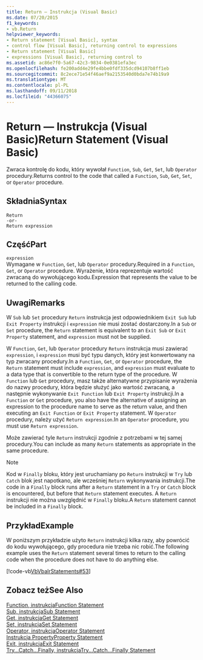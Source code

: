 ```yaml
---
title: Return — Instrukcja (Visual Basic)
ms.date: 07/20/2015
f1_keywords:
- vb.Return
helpviewer_keywords:
- Return statement [Visual Basic], syntax
- control flow [Visual Basic], returning control to expressions
- Return statement [Visual Basic]
- expressions [Visual Basic], returning control to
ms.assetid: ac86e7f0-5a67-42c3-9834-0e0381efa3ec
ms.openlocfilehash: fe200add4e29fe4bbe0fdf335dcd94107b8ff1eb
ms.sourcegitcommit: 8c2ece71e54f46aef9a2153540d0bda7e74b19a9
ms.translationtype: MT
ms.contentlocale: pl-PL
ms.lasthandoff: 09/11/2018
ms.locfileid: "44366075"
---
```

# <a name="return-statement-visual-basic"></a><span data-ttu-id="a181f-102">Return — Instrukcja (Visual Basic)</span><span class="sxs-lookup"><span data-stu-id="a181f-102">Return Statement (Visual Basic)</span></span>
<span data-ttu-id="a181f-103">Zwraca kontrolę do kodu, który wywołał `Function`, `Sub`, `Get`, `Set`, lub `Operator` procedury.</span><span class="sxs-lookup"><span data-stu-id="a181f-103">Returns control to the code that called a `Function`, `Sub`, `Get`, `Set`, or `Operator` procedure.</span></span>  
  
## <a name="syntax"></a><span data-ttu-id="a181f-104">Składnia</span><span class="sxs-lookup"><span data-stu-id="a181f-104">Syntax</span></span>  
  
```  
Return  
-or-  
Return expression  
```  
  
## <a name="part"></a><span data-ttu-id="a181f-105">Część</span><span class="sxs-lookup"><span data-stu-id="a181f-105">Part</span></span>  
 `expression`  
 <span data-ttu-id="a181f-106">Wymagane w `Function`, `Get`, lub `Operator` procedury.</span><span class="sxs-lookup"><span data-stu-id="a181f-106">Required in a `Function`, `Get`, or `Operator` procedure.</span></span> <span data-ttu-id="a181f-107">Wyrażenie, która reprezentuje wartość zwracaną do wywołującego kodu.</span><span class="sxs-lookup"><span data-stu-id="a181f-107">Expression that represents the value to be returned to the calling code.</span></span>  
  
## <a name="remarks"></a><span data-ttu-id="a181f-108">Uwagi</span><span class="sxs-lookup"><span data-stu-id="a181f-108">Remarks</span></span>  
 <span data-ttu-id="a181f-109">W `Sub` lub `Set` procedury `Return` instrukcja jest odpowiednikiem `Exit Sub` lub `Exit Property` instrukcji i `expression` nie musi zostać dostarczony.</span><span class="sxs-lookup"><span data-stu-id="a181f-109">In a `Sub` or `Set` procedure, the `Return` statement is equivalent to an `Exit Sub` or `Exit Property` statement, and `expression` must not be supplied.</span></span>  
  
 <span data-ttu-id="a181f-110">W `Function`, `Get`, lub `Operator` procedury `Return` instrukcja musi zawierać `expression`, i `expression` musi być typu danych, który jest konwertowany na typ zwracany procedury.</span><span class="sxs-lookup"><span data-stu-id="a181f-110">In a `Function`, `Get`, or `Operator` procedure, the `Return` statement must include `expression`, and `expression` must evaluate to a data type that is convertible to the return type of the procedure.</span></span> <span data-ttu-id="a181f-111">W `Function` lub `Get` procedury, masz także alternatywne przypisanie wyrażenia do nazwy procedury, która będzie służyć jako wartość zwracaną, a następnie wykonywanie `Exit Function` lub `Exit Property` instrukcji.</span><span class="sxs-lookup"><span data-stu-id="a181f-111">In a `Function` or `Get` procedure, you also have the alternative of assigning an expression to the procedure name to serve as the return value, and then executing an `Exit Function` or `Exit Property` statement.</span></span> <span data-ttu-id="a181f-112">W `Operator` procedury, należy użyć `Return expression`.</span><span class="sxs-lookup"><span data-stu-id="a181f-112">In an `Operator` procedure, you must use `Return expression`.</span></span>  
  
 <span data-ttu-id="a181f-113">Może zawierać tyle `Return` instrukcji zgodnie z potrzebami w tej samej procedury.</span><span class="sxs-lookup"><span data-stu-id="a181f-113">You can include as many `Return` statements as appropriate in the same procedure.</span></span>  
  
> [!NOTE]
>  <span data-ttu-id="a181f-114">Kod w `Finally` bloku, który jest uruchamiany po `Return` instrukcji w `Try` lub `Catch` blok jest napotkano, ale wcześniej `Return` wykonywania instrukcji.</span><span class="sxs-lookup"><span data-stu-id="a181f-114">The code in a `Finally` block runs after a `Return` statement in a `Try` or `Catch` block is encountered, but before that `Return` statement executes.</span></span> <span data-ttu-id="a181f-115">A `Return` instrukcji nie można uwzględnić w `Finally` bloku.</span><span class="sxs-lookup"><span data-stu-id="a181f-115">A `Return` statement cannot be included in a `Finally` block.</span></span>  
  
## <a name="example"></a><span data-ttu-id="a181f-116">Przykład</span><span class="sxs-lookup"><span data-stu-id="a181f-116">Example</span></span>  
 <span data-ttu-id="a181f-117">W poniższym przykładzie użyto `Return` instrukcji kilka razy, aby powrócić do kodu wywołującego, gdy procedura nie trzeba nic robić.</span><span class="sxs-lookup"><span data-stu-id="a181f-117">The following example uses the `Return` statement several times to return to the calling code when the procedure does not have to do anything else.</span></span>  
  
 [!code-vb[VbVbalrStatements#53](../../../visual-basic/language-reference/error-messages/codesnippet/VisualBasic/return-statement_1.vb)]  
  
## <a name="see-also"></a><span data-ttu-id="a181f-118">Zobacz też</span><span class="sxs-lookup"><span data-stu-id="a181f-118">See Also</span></span>  
 [<span data-ttu-id="a181f-119">Function, instrukcja</span><span class="sxs-lookup"><span data-stu-id="a181f-119">Function Statement</span></span>](../../../visual-basic/language-reference/statements/function-statement.md)  
 [<span data-ttu-id="a181f-120">Sub, instrukcja</span><span class="sxs-lookup"><span data-stu-id="a181f-120">Sub Statement</span></span>](../../../visual-basic/language-reference/statements/sub-statement.md)  
 [<span data-ttu-id="a181f-121">Get, instrukcja</span><span class="sxs-lookup"><span data-stu-id="a181f-121">Get Statement</span></span>](../../../visual-basic/language-reference/statements/get-statement.md)  
 [<span data-ttu-id="a181f-122">Set, instrukcja</span><span class="sxs-lookup"><span data-stu-id="a181f-122">Set Statement</span></span>](../../../visual-basic/language-reference/statements/set-statement.md)  
 [<span data-ttu-id="a181f-123">Operator, instrukcja</span><span class="sxs-lookup"><span data-stu-id="a181f-123">Operator Statement</span></span>](../../../visual-basic/language-reference/statements/operator-statement.md)  
 [<span data-ttu-id="a181f-124">Instrukcja Property</span><span class="sxs-lookup"><span data-stu-id="a181f-124">Property Statement</span></span>](../../../visual-basic/language-reference/statements/property-statement.md)  
 [<span data-ttu-id="a181f-125">Exit, instrukcja</span><span class="sxs-lookup"><span data-stu-id="a181f-125">Exit Statement</span></span>](../../../visual-basic/language-reference/statements/exit-statement.md)  
 [<span data-ttu-id="a181f-126">Try...Catch...Finally, instrukcja</span><span class="sxs-lookup"><span data-stu-id="a181f-126">Try...Catch...Finally Statement</span></span>](../../../visual-basic/language-reference/statements/try-catch-finally-statement.md)
